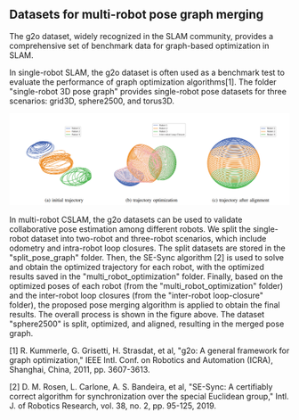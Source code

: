 ## Datasets for multi-robot pose graph merging

The g2o dataset, widely recognized in the SLAM community, provides a comprehensive set of benchmark data for graph-based optimization in SLAM. 

In single-robot SLAM, the g2o dataset is often used as a benchmark test to evaluate the performance of graph optimization algorithms[1]. The folder "single-robot 3D pose graph" provides single-robot pose datasets for three scenarios: grid3D, sphere2500, and torus3D.

![image](https://github.com/some66/UECP/blob/master/pose%20merging.png)

In multi-robot CSLAM, the g2o datasets can be used to validate collaborative pose estimation among different robots. We split the single-robot dataset into two-robot and three-robot scenarios, which include odometry and intra-robot loop closures. The split datasets are stored in the "split_pose_graph" folder. Then, the SE-Sync algorithm [2] is used to solve and obtain the optimized trajectory for each robot, with the optimized results saved in the "multi_robot_optimization" folder. Finally, based on the optimized poses of each robot (from the "multi_robot_optimization" folder) and the inter-robot loop closures (from the "inter-robot loop-closure" folder), the proposed pose merging algorithm is applied to obtain the final results. The overall process is shown in the figure above. The dataset "sphere2500" is split, optimized, and aligned, resulting in the merged pose graph.

[1] R. Kummerle, G. Grisetti, H. Strasdat, et al, "g2o: A general framework for graph optimization," IEEE Intl. Conf. on Robotics and Automation (ICRA), Shanghai, China, 2011, pp. 3607-3613.

[2] D. M. Rosen, L. Carlone, A. S. Bandeira, et al, "SE-Sync: A certifiably correct algorithm for synchronization over the special Euclidean group," Intl. J. of Robotics Research, vol. 38, no. 2, pp. 95-125, 2019.

